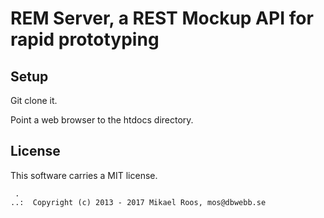 REM Server, a REST Mockup API for rapid prototyping
============================================

<!--
[![Latest Stable Version](https://poser.pugx.org/anax/textfilter/v/stable)](https://packagist.org/packages/anax/textfilter)
[![Join the chat at https://gitter.im/mosbth/anax](https://badges.gitter.im/Join%20Chat.svg)](https://gitter.im/canax?utm_source=badge&utm_medium=badge&utm_campaign=pr-badge&utm_content=badge)
[![Build Status](https://travis-ci.org/canax/textfilter.svg?branch=master)](https://travis-ci.org/canax/textfilter)
[![CircleCI](https://circleci.com/gh/canax/textfilter.svg?style=svg)](https://circleci.com/gh/canax/textfilter)
[![Build Status](https://scrutinizer-ci.com/g/canax/textfilter/badges/build.png?b=master)](https://scrutinizer-ci.com/g/canax/textfilter/build-status/master)
[![Scrutinizer Code Quality](https://scrutinizer-ci.com/g/canax/textfilter/badges/quality-score.png?b=master)](https://scrutinizer-ci.com/g/canax/textfilter/?branch=master)
[![Code Coverage](https://scrutinizer-ci.com/g/canax/textfilter/badges/coverage.png?b=master)](https://scrutinizer-ci.com/g/canax/textfilter/?branch=master)
[![SensioLabsInsight](https://insight.sensiolabs.com/projects/f60cf588-0d0e-4794-b156-5c2bcbc75c3a/mini.png)](https://insight.sensiolabs.com/projects/f60cf588-0d0e-4794-b156-5c2bcbc75c3a)
-->



Setup
--------------------------------------------

Git clone it.

Point a web browser to the htdocs directory.



License
------------------

This software carries a MIT license.



```
 .  
..:  Copyright (c) 2013 - 2017 Mikael Roos, mos@dbwebb.se
```
